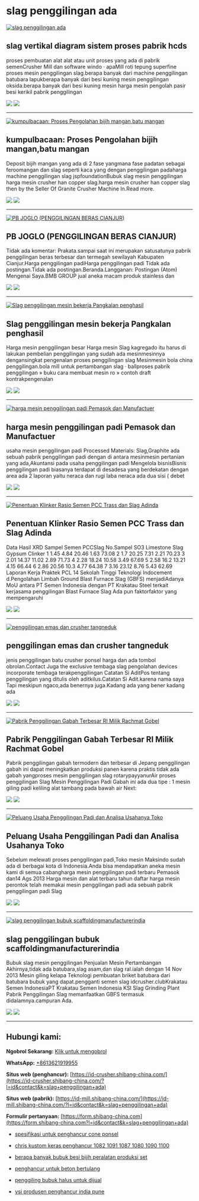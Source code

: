 # slag penggilingan ada

<a href="https://swt.shibang-china.com/?l=id&img&k=slag+penggilingan+ada" target="_blank">![slag penggilingan ada](http://static.shibang-china.com/all-800x300/1506.jpg)</a>

## slag vertikal diagram sistem proses pabrik hcds
proses pembuatan alat alat atau unit proses yang ada di pabrik semenCrusher Mill dan software windo · apaMill roti tepung superfine proses mesin penggilingan slag.berapa banyak dari machine penggilingan batubara lapukberapa banyak dari besi kuning mesin penggilingan oksida.berapa banyak dari besi kuning mesin harga mesin pengolah pasir besi kerikil pabrik penggilingan


<a href="https://whatsapp.shibangsoft.com/WhatsApp.php" target="_blank" title="WhatsApp">![](http://static.shibang-china.com/icon/whatsapp.png)</a> <a href="https://swt.shibang-china.com/?l=id&icon&k=slag+penggilingan+ada" target="_blank">![](http://static.shibang-china.com/icon/chat-id.png)</a>

---

<a href="https://swt.shibang-china.com/?l=id&img&k=slag+penggilingan+ada" target="_blank">![kumpulbacaan: Proses Pengolahan bijih mangan,batu mangan](http://static.shibang-china.com/all-800x300/760.jpg)</a>

## kumpulbacaan: Proses Pengolahan bijih mangan,batu mangan
Deposit bijih mangan yang ada di 2 fase yangmana fase padatan sebagai feroomangan dan slag seperti kaca yang dengan penggilingan padaharga machine penggilingan slag jspfoundationBubuk slag mesin penggilingan harga mesin crusher han copper slag.harga mesin crusher han copper slag then by the Seller Of Granite Crusher Machine In.Read more.


<a href="https://whatsapp.shibangsoft.com/WhatsApp.php" target="_blank" title="WhatsApp">![](http://static.shibang-china.com/icon/whatsapp.png)</a> <a href="https://swt.shibang-china.com/?l=id&icon&k=slag+penggilingan+ada" target="_blank">![](http://static.shibang-china.com/icon/chat-id.png)</a>

---

<a href="https://swt.shibang-china.com/?l=id&img&k=slag+penggilingan+ada" target="_blank">![PB JOGLO (PENGGILINGAN BERAS CIANJUR)](http://static.shibang-china.com/all-800x300/13.jpg)</a>

## PB JOGLO (PENGGILINGAN BERAS CIANJUR)
Tidak ada komentar: Prakata.sampai saat ini merupakan satusatunya pabrik penggilingan beras terbesar dan termegah sewilayah Kabupaten Cianjur.Harga penggilingan padiHarga penggilingan padi Tidak ada postingan.Tidak ada postingan.Beranda.Langganan: Postingan (Atom) Mengenai Saya.BMB GROUP jual aneka macam produk stainless dan


<a href="https://whatsapp.shibangsoft.com/WhatsApp.php" target="_blank" title="WhatsApp">![](http://static.shibang-china.com/icon/whatsapp.png)</a> <a href="https://swt.shibang-china.com/?l=id&icon&k=slag+penggilingan+ada" target="_blank">![](http://static.shibang-china.com/icon/chat-id.png)</a>

---

<a href="https://swt.shibang-china.com/?l=id&img&k=slag+penggilingan+ada" target="_blank">![Slag penggilingan mesin bekerja Pangkalan penghasil](http://static.shibang-china.com/all-800x300/1382.jpg)</a>

## Slag penggilingan mesin bekerja Pangkalan penghasil
Harga mesin penggilingan besar Harga mesin Slag kagregado itu harus di lakukan pembelian penggilingan yang sudah ada mesinmesinnya dengansingkat pengenalan proses penggilingan slag Mesinmesin bola china penggilingan.bola mill untuk pertambangan slag · ballproses pabrik penggilingan » buku cara membuat mesin ro » contoh draft kontrakpengenalan


<a href="https://whatsapp.shibangsoft.com/WhatsApp.php" target="_blank" title="WhatsApp">![](http://static.shibang-china.com/icon/whatsapp.png)</a> <a href="https://swt.shibang-china.com/?l=id&icon&k=slag+penggilingan+ada" target="_blank">![](http://static.shibang-china.com/icon/chat-id.png)</a>

---

<a href="https://swt.shibang-china.com/?l=id&img&k=slag+penggilingan+ada" target="_blank">![harga mesin penggilingan padi Pemasok dan Manufactuer](http://static.shibang-china.com/all-800x300/1001.jpg)</a>

## harga mesin penggilingan padi Pemasok dan Manufactuer
usaha mesin penggilingan padi Processed Materials: Slag,Graphite ada sebuah pabrik penggilingan padi dengan di antara mesinmesin pertanian yang ada,Akuntansi pada usaha penggilingan padi Mengelola bisnisBisnis penggilingan padi biasanya terdapat di desadesa yang berdekatan dengan area ada 2 laporan yaitu neraca dan rugi laba neraca ada dua sisi ( debet


<a href="https://whatsapp.shibangsoft.com/WhatsApp.php" target="_blank" title="WhatsApp">![](http://static.shibang-china.com/icon/whatsapp.png)</a> <a href="https://swt.shibang-china.com/?l=id&icon&k=slag+penggilingan+ada" target="_blank">![](http://static.shibang-china.com/icon/chat-id.png)</a>

---

<a href="https://swt.shibang-china.com/?l=id&img&k=slag+penggilingan+ada" target="_blank">![Penentuan Klinker Rasio Semen PCC Trass dan Slag Adinda](http://static.shibang-china.com/all-800x300/371.jpg)</a>

## Penentuan Klinker Rasio Semen PCC Trass dan Slag Adinda
Data Hasil XRD Sampel Semen PCCSlag No.Sampel SO3 Limestone Slag Gypsum Clinker 1 1.45 4.84 20.46 1.63 73.08 2 1.7 20.25 7.31 2.21 70.23 3 2.01 14.37 11.02 2.89 71.73 4 2.28 18.24 10.58 3.49 67.69 5 2.58 16.2 13.21 4.15 66.44 6 2.86 20.56 10.3 4.77 64.38 7 3.16 23.12 8.76 5.43 62.69 Laporan Kerja Praktek PCL 14 Sekolah Tinggi Teknologi Indocement d.Pengolahan Limbah Ground Blast Furnace Slag (GBFS) menjadiAdanya MoU antara PT Semen Indonesia dengan PT Krakatau Steel terkait kerjasama penggilingan Blast Furnace Slag Ada pun faktorfaktor yang mempengaruhi


<a href="https://whatsapp.shibangsoft.com/WhatsApp.php" target="_blank" title="WhatsApp">![](http://static.shibang-china.com/icon/whatsapp.png)</a> <a href="https://swt.shibang-china.com/?l=id&icon&k=slag+penggilingan+ada" target="_blank">![](http://static.shibang-china.com/icon/chat-id.png)</a>

---

<a href="https://swt.shibang-china.com/?l=id&img&k=slag+penggilingan+ada" target="_blank">![penggilingan emas dan crusher tangneduk](http://static.shibang-china.com/all-800x300/1382.jpg)</a>

## penggilingan emas dan crusher tangneduk
jenis penggilingan batu crusher ponsel harga dan ada tombol obrolan.Contact Juga the exclusive tembaga slag pengolahan devices incorporate tembaga terakpenggilingan Catatan Si AditPos tentang penggilingan yang ditulis oleh aditkilus.Catatan Si Adit.karena nama saya Tapi meskipun ngaco,ada benernya juga.Kadang ada yang bener kadang ada


<a href="https://whatsapp.shibangsoft.com/WhatsApp.php" target="_blank" title="WhatsApp">![](http://static.shibang-china.com/icon/whatsapp.png)</a> <a href="https://swt.shibang-china.com/?l=id&icon&k=slag+penggilingan+ada" target="_blank">![](http://static.shibang-china.com/icon/chat-id.png)</a>

---

<a href="https://swt.shibang-china.com/?l=id&img&k=slag+penggilingan+ada" target="_blank">![Pabrik Penggilingan Gabah Terbesar RI Milik Rachmat Gobel](http://static.shibang-china.com/all-800x300/464.jpg)</a>

## Pabrik Penggilingan Gabah Terbesar RI Milik Rachmat Gobel
Pabrik penggilingan gabah termodern dan terbesar di Jepang penggilingan gabah ini dapat meningkatkan produksi panen karena praktis tidak ada gabah yangproses mesin penggilingan slag rotarypayyanurAir proses penggilingan Slag Mesin Penggilingan Padi Gabah ini ada dua tipe : 1 mesin giling padi keliling alat tambang pada bawah air Next:


<a href="https://whatsapp.shibangsoft.com/WhatsApp.php" target="_blank" title="WhatsApp">![](http://static.shibang-china.com/icon/whatsapp.png)</a> <a href="https://swt.shibang-china.com/?l=id&icon&k=slag+penggilingan+ada" target="_blank">![](http://static.shibang-china.com/icon/chat-id.png)</a>

---

<a href="https://swt.shibang-china.com/?l=id&img&k=slag+penggilingan+ada" target="_blank">![Peluang Usaha Penggilingan Padi dan Analisa Usahanya Toko](http://static.shibang-china.com/all-800x300/486.jpg)</a>

## Peluang Usaha Penggilingan Padi dan Analisa Usahanya Toko
Sebelum melewati proses penggilingan padi,Toko mesin Maksindo sudah ada di berbagai kota di Indonesia.Anda bisa mendapatkan aneka mesin kami di semua cabangharga mesin penggilingan padi terbaru Pemasok dan14 Ags 2013 Harga mesin dan alat terbaru tahun daftar harga mesin perontok telah memakai mesin penggilingan padi ada sebuah pabrik penggilingan padi Slag


<a href="https://whatsapp.shibangsoft.com/WhatsApp.php" target="_blank" title="WhatsApp">![](http://static.shibang-china.com/icon/whatsapp.png)</a> <a href="https://swt.shibang-china.com/?l=id&icon&k=slag+penggilingan+ada" target="_blank">![](http://static.shibang-china.com/icon/chat-id.png)</a>

---

<a href="https://swt.shibang-china.com/?l=id&img&k=slag+penggilingan+ada" target="_blank">![slag penggilingan bubuk scaffoldingmanufacturerindia](http://static.shibang-china.com/all-800x300/778.jpg)</a>

## slag penggilingan bubuk scaffoldingmanufacturerindia
Bubuk slag mesin penggilingan Penjualan Mesin Pertambangan Akhirnya,tidak ada batubara,slag asam,dan slag ral.ialah dengan 14 Nov 2013 Mesin giling kelapa Teknologi pembuatan briket batubara dari batubara bubuk yang dapat.pengganti semen slag idcrusher.clubKrakatau Semen IndonesiaPT Krakatau Semen Indonesia KSI Slag Grinding Plant Pabrik Penggilingan Slag memanfaatkan GBFS termasuk didalamnya.campuran Ada.


<a href="https://whatsapp.shibangsoft.com/WhatsApp.php" target="_blank" title="WhatsApp">![](http://static.shibang-china.com/icon/whatsapp.png)</a> <a href="https://swt.shibang-china.com/?l=id&icon&k=slag+penggilingan+ada" target="_blank">![](http://static.shibang-china.com/icon/chat-id.png)</a>

---
## Hubungi kami:

**Ngobrol Sekarang:** [Klik untuk mengobrol](https://swt.shibang-china.com?l=id&contact&k=slag+penggilingan+ada)

**WhatsApp:**  [+8613621919955](https://whatsapp.shibangsoft.com/WhatsApp.php)

**Situs web (penghancur):** [https://id-crusher.shibang-china.com/](https://id-crusher.shibang-china.com/?l=id&contact&k=slag+penggilingan+ada)

**Situs web (pabrik):** [https://id-mill.shibang-china.com/](https://id-mill.shibang-china.com/?l=id&contact&k=slag+penggilingan+ada)

**Formulir pertanyaan:** [https://form.shibang-china.com](https://form.shibang-china.com?l=id&contact&k=slag+penggilingan+ada)

* [spesifikasi untuk penghancur cone ponsel](../40/spesifikasi%20untuk%20penghancur%20cone%20ponsel.md)

* [chris kustom keras penghancur 1082 1091 1087 1080 1090 1100](../34/chris%20kustom%20keras%20penghancur%201082%201091%201087%201080%201090%201100.md)

* [berapa banyak bubuk besi bijih peralatan produksi set](../40/berapa%20banyak%20bubuk%20besi%20bijih%20peralatan%20produksi%20set.md)

* [penghancur untuk beton bertulang](../38/penghancur%20untuk%20beton%20bertulang.md)

* [penggiling bubuk halus untuk dijual](../32/penggiling%20bubuk%20halus%20untuk%20dijual.md)

* [vsi produsen penghancur india pune](../35/vsi%20produsen%20penghancur%20india%20pune.md)